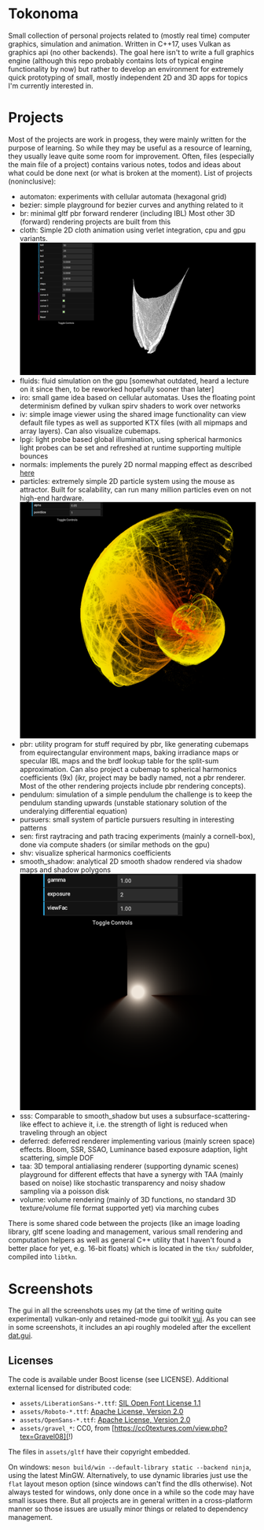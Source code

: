# Tokonoma

Small collection of personal projects related to (mostly real time)
computer graphics, simulation and animation.
Written in C++17, uses Vulkan as graphics api (no other backends).
The goal here isn't to write a full graphics engine (although
this repo probably contains lots of typical engine functionality
by now) but rather to develop an environment for extremely quick prototyping
of small, mostly independent 2D and 3D apps for topics I'm currently
interested in.

# Projects

Most of the projects are work in progess, they were mainly written for
the purpose of learning. So while they may be useful as a resource of learning,
they usually leave quite some room for improvement. Often, files
(especially the main file of a project) contains various notes, todos and
ideas about what could be done next (or what is broken at the moment).
List of projects (noninclusive):

- automaton: experiments with cellular automata (hexagonal grid)
- bezier: simple playground for bezier curves and anything related to it
- br: minimal gltf pbr forward renderer (including IBL)
  Most other 3D (forward) rendering projects are built from this
- cloth: Simple 2D cloth animation using verlet integration, cpu and
  gpu variants. ![cloth screenshot](./assets/pics/cloth3.png)
- fluids: fluid simulation on the gpu
  [somewhat outdated, heard a lecture on it since then, to be reworked
  hopefully sooner than later]
- iro: small game idea based on cellular automatas.
  Uses the floating point determinism defined by vulkan spirv shaders
  to work over networks
- iv: simple image viewer using the shared image functionality
  can view default file types as well as supported KTX files
  (with all mipmaps and array layers). Can also visualize cubemaps.
- lpgi: light probe based global illumination, using spherical harmonics
  light probes can be set and refreshed at runtime supporting
  multiple bounces
- normals: implements the purely 2D normal mapping effect as
  described [here](https://github.com/mattdesl/lwjgl-basics/wiki/ShaderLesson6)
- particles: extremely simple 2D particle system using the mouse
  as attractor. Built for scalability, can run many million particles
  even on not high-end hardware. ![particles screenshot](./assets/pics/particles5.png)
- pbr: utility program for stuff required by pbr, like generating cubemaps
  from equirectangular environment maps, baking irradiance maps or
  specular IBL maps and the brdf lookup table for the split-sum approximation.
  Can also project a cubemap to spherical harmonics coefficients (9x)
  (ikr, project may be badly named, not a pbr renderer. Most of the
  other rendering projects include pbr rendering concepts).
- pendulum: simulation of a simple pendulum
  the challenge is to keep the pendulum standing upwards (unstable stationary
  solution of the underalying differential equation)
- pursuers: small system of particle pursuers resulting in interesting
  patterns
- sen: first raytracing and path tracing experiments (mainly a cornell-box),
  done via compute shaders (or similar methods on the gpu)
- shv: visualize spherical harmonics coefficients
- smooth_shadow: analytical 2D smooth shadow rendered via shadow maps
  and shadow polygons ![smooth shadow screenshot](./assets/pics/smooth_shadow1.png)
- sss: Comparable to smooth_shadow but uses a subsurface-scattering-like effect
  to achieve it, i.e. the strength of light is reduced when traveling
  through an object
- deferred: deferred renderer implementing various (mainly screen space)
  effects. Bloom, SSR, SSAO, Luminance based exposure adaption,
  light scattering, simple DOF
- taa: 3D temporal antialiasing renderer (supporting dynamic scenes)
  playground for different effects that have a synergy with TAA
  (mainly based on noise) like stochastic transparency and noisy shadow
  sampling via a poisson disk
- volume: volume rendering (mainly of 3D functions, no standard
  3D texture/volume file format supported yet) via marching cubes

There is some shared code between the projects (like an image loading library,
gltf scene loading and management, various small rendering and computation
helpers as well as general C++ utility that I haven't found a better
place for yet, e.g. 16-bit floats) which is located in the `tkn/`
subfolder, compiled into `libtkn`.

# Screenshots

The gui in all the screenshots uses my (at the time of writing quite
experimental) vulkan-only and retained-mode gui toolkit [vui](https://github.com/nyorain/vui).
As you can see in some screenshots, it includes an api roughly modeled after
the excellent [dat.gui](https://github.com/dataarts/dat.gui).

## Licenses

The code is available under Boost license (see LICENSE).
Additional external licensed for distributed code:

- `assets/LiberationSans-*.ttf`: [SIL Open Font License 1.1](https://scripts.sil.org/cms/scripts/page.php?site_id=nrsi&id=OFL#5667e9e4)
- `assets/Roboto-*.ttf`: [Apache License, Version 2.0](http://www.apache.org/licenses/LICENSE-2.0)
- `assets/OpenSans-*.ttf`: [Apache License, Version 2.0](http://www.apache.org/licenses/LICENSE-2.0)
- `assets/gravel_*`: CC0, from [https://cc0textures.com/view.php?tex=Gravel08](!)

The files in `assets/gltf` have their copyright embedded.

On windows: `meson build/win --default-library static --backend ninja`,
using the latest MinGW. Alternatively, to use dynamic libraries just use
the `flat` layout meson option (since windows can't find the dlls otherwise).
Not always tested for windows, only done once
in a while so the code may have small issues there. But all projects are in general
written in a cross-platform manner so those issues are usually minor things
or related to dependency management.
